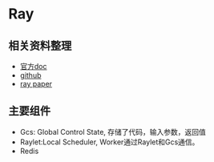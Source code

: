 # Ray

## 相关资料整理

* [官方doc](https://docs.ray.io/en/latest/index.html)
* [github](https://github.com/ray-project/ray)
* [ray paper](https://arxiv.org/abs/1712.05889)

## 主要组件

* Gcs: Global Control State, 存储了代码，输入参数，返回值
* Raylet:Local Scheduler, Worker通过Raylet和Gcs通信。
* Redis
